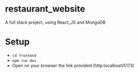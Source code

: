 # restaurant_website
A full stack project, using React_JS and MongoDB

# Setup
- ``cd frontend``
- ``npm run dev``
- Open on your browser the link provided (http:localhost/5173)

